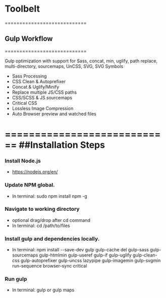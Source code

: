 
# Toolbelt

============================
## Gulp Workflow
============================

Gulp optimization with support for Sass, concat, min, uglify, path replace, multi-directory, sourcemaps, UnCSS, SVG, SVG Symbols

  - Sass Processing
  - CSS Clean & Autoprefixer
  - Concat & Uglify/Minify
  - Replace multiple JS/CSS paths
  - CSS/SCSS & JS sourcemaps
  - Critical CSS
  - Lossless Image Compression
  - Auto Browser preview and watched files

============================
##Installation Steps
============================

### Install Node.js
  - https://nodejs.org/en/

### Update NPM global.
  - In terminal: sudo npm install npm -g

### Navigate to working directory
  - optional drag/drop after cd command
  - In terminal: cd /path/to/files

### Install gulp and dependencies locally.
  - In terminal:   npm install --save-dev gulp gulp-cache del gulp-sass gulp-sourcemaps gulp-htmlmin gulp-useref gulp-if gulp-uglify gulp-clean-css gulp-autoprefixer gulp-uncss lazypipe gulp-imagemin gulp-svgmin run-sequence browser-sync critical
  
### Run gulp
  - In terminal: gulp or gulp maps
